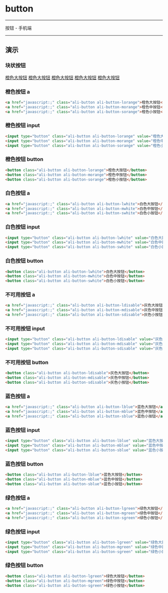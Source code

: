 # button

---

按钮 - 手机端

---

<!--基于aliceui-->
<link type="text/css" rel="stylesheet" media="screen" href="src/button.css">

## 演示

### 块状按钮
<a href="javascript:;" class="ali-button ali-button-block ali-button-lorange">橙色大按钮</a>
<a href="javascript:;" class="ali-button ali-button-block ali-button-lwhite">橙色大按钮</a>
<a href="javascript:;" class="ali-button ali-button-block ali-button-ldisable">橙色大按钮</a>
<a href="javascript:;" class="ali-button ali-button-block ali-button-lblue">橙色大按钮</a>
<a href="javascript:;" class="ali-button ali-button-block ali-button-lgreen">橙色大按钮</a>

### 橙色按钮 a

````html
<a href="javascript:;" class="ali-button ali-button-lorange">橙色大按钮</a>
<a href="javascript:;" class="ali-button ali-button-morange">橙色中按钮</a>
<a href="javascript:;" class="ali-button ali-button-sorange">橙色小按钮</a>
````

### 橙色按钮 input

````html
<input type="button" class="ali-button ali-button-lorange" value="橙色大按钮">
<input type="button" class="ali-button ali-button-morange" value="橙色中按钮">
<input type="button" class="ali-button ali-button-sorange" value="橙色小按钮">
````

### 橙色按钮 button

````html
<button class="ali-button ali-button-lorange">橙色大按钮</button>
<button class="ali-button ali-button-morange">橙色中按钮</button>
<button class="ali-button ali-button-sorange">橙色小按钮</button>
````

### 白色按钮 a

````html
<a href="javascript:;" class="ali-button ali-button-lwhite">白色大按钮</a>
<a href="javascript:;" class="ali-button ali-button-mwhite">白色中按钮</a>
<a href="javascript:;" class="ali-button ali-button-swhite">白色小按钮</a>
````

### 白色按钮 input

````html
<input type="button" class="ali-button ali-button-lwhite" value="白色大按钮">
<input type="button" class="ali-button ali-button-mwhite" value="白色中按钮">
<input type="button" class="ali-button ali-button-swhite" value="白色小按钮">
````

### 白色按钮 button

````html
<button class="ali-button ali-button-lwhite">白色大按钮</button>
<button class="ali-button ali-button-mwhite">白色中按钮</button>
<button class="ali-button ali-button-swhite">白色小按钮</button>
````

### 不可用按钮 a

````html
<a href="javascript:;" class="ali-button ali-button-ldisable">灰色大按钮</a>
<a href="javascript:;" class="ali-button ali-button-mdisable">灰色中按钮</a>
<a href="javascript:;" class="ali-button ali-button-sdisable">灰色小按钮</a>
````

### 不可用按钮 input

````html
<input type="button" class="ali-button ali-button-ldisable" value="灰色大按钮">
<input type="button" class="ali-button ali-button-mdisable" value="灰色中按钮">
<input type="button" class="ali-button ali-button-sdisable" value="灰色小按钮">
````

### 不可用按钮 button

````html
<button class="ali-button ali-button-ldisable">灰色大按钮</button>
<button class="ali-button ali-button-mdisable">灰色中按钮</button>
<button class="ali-button ali-button-sdisable">灰色小按钮</button>
````

### 蓝色按钮 a

````html
<a href="javascript:;" class="ali-button ali-button-lblue">蓝色大按钮</a>
<a href="javascript:;" class="ali-button ali-button-mblue">蓝色中按钮</a>
<a href="javascript:;" class="ali-button ali-button-sblue">蓝色小按钮</a>
````

### 蓝色按钮 input

````html
<input type="button" class="ali-button ali-button-lblue" value="蓝色大按钮">
<input type="button" class="ali-button ali-button-mblue" value="蓝色中按钮">
<input type="button" class="ali-button ali-button-sblue" value="蓝色小按钮">
````

### 蓝色按钮 button

````html
<button class="ali-button ali-button-lblue">蓝色大按钮</button>
<button class="ali-button ali-button-mblue">蓝色中按钮</button>
<button class="ali-button ali-button-sblue">蓝色小按钮</button>
````

### 绿色按钮 a

````html
<a href="javascript:;" class="ali-button ali-button-lgreen">绿色大按钮</a>
<a href="javascript:;" class="ali-button ali-button-mgreen">绿色中按钮</a>
<a href="javascript:;" class="ali-button ali-button-sgreen">绿色小按钮</a>
````

### 绿色按钮 input

````html
<input type="button" class="ali-button ali-button-lgreen" value="绿色大按钮">
<input type="button" class="ali-button ali-button-mgreen" value="绿色中按钮">
<input type="button" class="ali-button ali-button-sgreen" value="绿色小按钮">
````

### 绿色按钮 button

````html
<button class="ali-button ali-button-lgreen">绿色大按钮</button>
<button class="ali-button ali-button-mgreen">绿色中按钮</button>
<button class="ali-button ali-button-sgreen">绿色小按钮</button>
````

